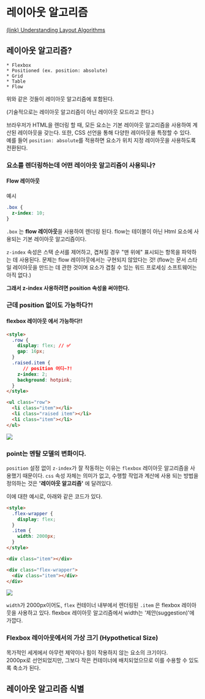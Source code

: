 # 레이아웃 알고리즘
[(link) Understanding Layout Algorithms](https://www.joshwcomeau.com/css/understanding-layout-algorithms/)

## 레이아웃 알고리즘?
```
* Flexbox
* Positioned (ex. position: absolute)
* Grid
* Table
* Flow
```
위와 같은 것들이 레이아웃 알고리즘에 포함된다.

(기술적으로는 레이아웃 알고리즘이 아닌 레이아웃 모드라고 한다.)

브라우저가 HTML을 렌더링 할 때, 모든 요소는 기본 레이아웃 알고리즘을 사용하여 계산된 레이아웃을 갖는다.
또한, CSS 선언을 통해 다양한 레이아웃을 특정할 수 있다.  
예를 들어 `position: absolute`를 적용하면 요소가 위치 지정 레이아웃을 사용하도록 전환된다.


### 요소를 렌더링하는데 어떤 레이아웃 알고리즘이 사용되나?

#### Flow 레이아웃 

예시
```css
.box {
  z-index: 10;
}
```

`.box` 는 **flow 레이아웃**을 사용하여 렌더링 된다.
flow는 테이블이 아닌 Html 요소에 사용되는 기본 레이아웃 알고리즘이다.  

`z-index` 속성은 스택 순서를 제어하고, 겹쳐질 경우 "맨 위에" 표시되는 항목을 파악하는 데 사용된다.
문제는 flow 레이아웃에서는 구현되지 않았다는 것!
(flow는 문서 스타일 레이아웃을 만드는 데 관한 것이며 요소가 겹칠 수 있는 워드 프로세싱 소프트웨어는 아직 없다.)

**그래서 z-index 사용하려면 position 속성을 써야한다.**


### 근데 position 없이도 가능하다?! 
#### flexbox 레이아웃 에서 가능하다!!
```html
<style>
  .row {
    display: flex; // ✅
    gap: 16px;
  }
  .raised.item {
	  // position 어디~?!
    z-index: 2;
    background: hotpink;
  }
</style>

<ul class="row">
  <li class="item"></li>
  <li class="raised item"></li>
  <li class="item"></li>
</ul>
```
![](https://i.imgur.com/wq01edo.png)
### point는 멘탈 모델의 변화이다.
`position` 설정 없이 `z-index`가 잘 작동하는 이유는 `flexbox` 레이아웃 알고리즘을 사용했기 때문이다.
`css` 속성 자체는 의미가 없고, 수행할 작업과 계산에 사용 되는 방법을 정의하는 것은 **'레이아웃 알고리즘'** 에 달려있다.

이에 대한 예시로, 아래와 같은 코드가 있다.

```html
<style>
  .flex-wrapper {
    display: flex;
  }
  .item {
    width: 2000px;
  }
</style>

<div class="item"></div>

<div class="flex-wrapper">
  <div class="item"></div>
</div>
```

![](https://i.imgur.com/6dv51S0.png)

`width`가 2000px이어도, `flex` 컨테이너 내부에서 렌더링된 `.item` 은 flexbox 레이아웃을 사용하고 있다.
flexbox 레이아웃 알고리즘에서 width는 '제안(suggestion)'에 가깝다.

### Flexbox 레이아웃에서의 가상 크기 (Hypothetical Size)
목가적인 세게에서 아무런 제약이나 힘이 작용하지 않는 요소의 크기이다.  
2000px로 선언되었지만, 그보다 작은 컨테이너에 배치되었으므로 이를 수용할 수 있도록 축소가 된다.

## 레이아웃 알고리즘 식별
